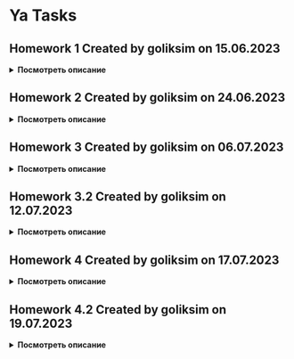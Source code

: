 # Ya Tasks

## **Homework 1** Created by goliksim on 15.06.2023

<details>
<summary><b>Посмотреть описание</b> </summary>

Привет! <br/>
Вообще хочу сказать, что я не очень опытен в разработке. Имеется всего 1 соло проектик.

- Проект построен на StateFul / StateLess виджетах с прокидыванием переменных, также поэкспериментировал с InheritedWidgets.
- Навигация самая элементарная (push, pop), но с прокидыванием результата работы редактора.
- Для аппбара использовал визжет SliverAppBar, сделал для него небольшую анимашку с прозрачностью.
- Ячейки с тасками построены через SliverList.
- Форматирование кода выполнил через Dart format.
- Оба экрана сверстаны.
- Новые таски добавляются.
- Таски удаляются обоими способами.
- Таски выполняются и скрываются, подсчет выполненных тасков рабочий.
- Таски редактируются.
- Важность ставиться, меняется и отображается.
- Дата дедлайна выбирается, отключается и отображается (уведомлений нет).
- Свайпы рабочие
- Реализовано сохранение в Shared-Preferences(Подобие persistance), а также пишу логи в локальное хранилище.
- Поработал над хранением темы приложения

| Темная тема                            | Редактор                                       | Менюшка                                        |
| -------------------------------------- | ---------------------------------------------- | ---------------------------------------------- |
| ![](screens/Screenshot_1686883224.png) | ![Alt text](screens/Screenshot_1686883283.png) | ![Alt text](screens/Screenshot_1686883582.png) |

### Для справки

---

При подходе к проектированию пытался заложить зачатки чистой архитектуры Роберта Мартина (построение приложения в виде набора независимых слоёв).  
В качестве решения для управления состоянием приложения (State Managment) хотел выбрать BLOC, но пока до него не дошел. 

</details>

## **Homework 2** Created by goliksim on 24.06.2023

<details>
<summary><b>Посмотреть описание</b> </summary>

<br/>

**APK** -> https://drive.google.com/file/d/1Mki9lmu15i3C2CkzLjOkisNC1vTDFJ2D/view?usp=drive_link

**Список изменений:**

- Добавил ссылку на apk в README
- Предупреждений `flutter lints` не выдает.
- Постарался все отформатировать.
- Полностью переписан стейтменеджмент, теперь это `bloc`.
- В коде два блока с taskList'ом и окном редактирования. Bloc to bloc коммуникации через стримы нет, но друг с другом я их связал.
- Кое-как реализовал работу с бекэндом. На данный момент при запуске приложения смотриться revision версия локального хранилища и бекенда. Где выше версия, то и гружу. Все действия сохраняю автоматически и там, и там. 
- Персистентность уже была, но немного модифицировалась под связь с беком. Использую `shared_preferences`.
- Исправлены мелкие баги
- Добавлена `интернализация`.

| <pre>Английский язык 1</pre>                   | <pre>Английский язык 2</pre>                   | <pre>Пруфы с бэкенда</pre>                                 |
| ---------------------------------------------- | ---------------------------------------------- | ---------------------------------------------------------- |
| ![Alt text](screens/Screenshot_1687582262.png) | ![Alt text](screens/Screenshot_1687582269.png) | ![Alt text](<screens/Снимок экрана 2023-06-24 083353.png>) |

</details>

## **Homework 3** Created by goliksim on 06.07.2023

<details>
<summary><b>Посмотреть описание</b> </summary>

<br/>

**APK** -> https://drive.google.com/file/d/17t50uBCNJJ3f57fKEtuUbwXU6hjc1Jos/view?usp=sharing

**Список изменений:**

- Работа с данными теперь происходит в репозитории `repository.dart`.
- При запуске приложения все также смотрит на revision версию локального хранилища и бекенда. Где выше версия, то и гружу. Все действия сохраняю автоматически и там, и там. 
- Исправлены мелкие баги.
- Навигация переписана на `Navigator 2.0`.
- Реализована поддержка `DeepLink` как при **горячем**, там и при **холодном** запуске. Поддерживаются следующие URI:
- - ya://todolist.com
- - ya://todolist.com/task
- - ya://todolist.com/task/<uuid> (если uuid не найдена, то страница перейдет в режим новой таски).
- Для темы был добавлен `Theme.extesion`. Теперь нейминг цветов такой же как и в figma.
- Реализовал `--dart-define`  для приватного хранения токена, но отключил, так как неудобно дебажить.

**Работа deeplink:**//

```cmd
PS C:\Users\golev\source\repos\MobileApp\Yandex\NDA\YaFlutter\my_app\ya_todolist> 
adb shell am start -W -a android.intent.action.VIEW -d ya://todolist.com/
Starting: Intent { act=android.intent.action.VIEW dat=ya://todolist.com/ }      
Status: ok
LaunchState: UNKNOWN (0)
Activity: com.goliksim.yatodo.ya_todolist/.MainActivity
TotalTime: 0
WaitTime: 3
Complete
```

<center>
<img src="screens/Screenshot_1688622442.png" alt="drawing" width="175"/>
</center>

```cmd
PS C:\Users\golev\source\repos\MobileApp\Yandex\NDA\YaFlutter\my_app\ya_todolist> 
adb shell am start -W -a android.intent.action.VIEW -d ya://todolist.com/task
Starting: Intent { act=android.intent.action.VIEW dat=ya://todolist.com/task }    
Status: ok
LaunchState: UNKNOWN (0)
Activity: com.goliksim.yatodo.ya_todolist/.MainActivity
TotalTime: 0
WaitTime: 9
Complete
```

<center>
<img src="screens/Screenshot_1688622452.png" alt="drawing" width="175"/>
</center>

`Работа на холодную с uuid`

```cmd
PS C:\Users\golev\source\repos\MobileApp\Yandex\NDA\YaFlutter\my_app\ya_todolist> 
adb shell am start -W -a android.intent.action.VIEW -d ya://todolist.com/task/a943fbf7-c1e6-4efd-a9dd-796a441c89dd
Starting: Intent { act=android.intent.action.VIEW dat=ya://todolist.com/task/a943fbf7-c1e6-4efd-a9dd-796a441c89dd }
Status: ok
LaunchState: COLD
Activity: com.goliksim.yatodo.ya_todolist/.MainActivity
TotalTime: 3821
WaitTime: 3822
Complete
```

<center>
<img src="screens/Screenshot_1688622462.png" alt="drawing" width="175"/>
</center>

</details>

## **Homework 3.2** Created by goliksim on 12.07.2023

<details>
<summary><b>Посмотреть описание</b> </summary>
<br/>

- Добавлены и выполняются `интеграционные` и `widget` **тесты**.
- Мигрировал с `shared_preferences` на **`HIVE`**
- Переписана система синхронизации данных **backend/locale**. Теперь схема выглядит следующим образом: 
  1. *грузим данные из облака и локалки*
  2. *далее только, если ревизии разные*
  3. *создаем мапу по локальному хранилищу*
  4. *добавляем таски, которых нет в мапе*
  5. *обновляем таски, которые есть, если они обновлены позднее*
  6. *удаляем таски из локалки, если их нет в беки или они удалены позднее последнего обновления бека*

</details>

## **Homework 4** Created by goliksim on 17.07.2023

<details>
<summary><b>Посмотреть описание</b> </summary>
<br/>

**APK** -> https://drive.google.com/file/d/12el1nGLx8Rf4K4C3vtQ92mybMLT-vwWN/view?usp=sharing

**Список изменений:**

- Навигация уже была переписана на Navigator 2.0
- Текст длинных заметок уже обрезался по макету с дз1
- Поддержка темной темы была реализована с дз1. Отдельной кнопки нет, берется системная тема.
- Реализована поддержка лендскейп-ориентации/больших экранов через `LayoutBuilder`. Для больших экранов добавляются паддинги.

| <pre>лендскейп на главном показывается только маленький аппбар</pre> | <pre>                лендскейп в редакторе                    </pre>               | <pre>лендскейп в редакторе (обработка клавиатуры)             </pre> |
| -------------------------------------------------------------------- | ---------------------------------------------- | ------------------------------------------------------- |
| ![Alt text](screens/Screenshot_1689291586.png)                       | ![Alt text](screens/Screenshot_1689291641.png) | ![Alt text](<screens/Screenshot_1689291650.png>)        |

- `Remote Config` работает, но через hot restart.
- `Крашлитика` подключена, ошибки отправляет.

<img src="screens/image-20230717035221456.png" alt="image-20230717035221456"  width="475" />

- `2 флейвора` поддержаны (dev/prod). Отличаются названием, иконкой и наличием шильдика dev.
- Добавлен сбор `аналитики` по событиям. Делал в последний момент, так что в ивентах пока не видно (24 часа не прошло), могу показать из debugView.

<img src="screens/image-20230717035042318.png" alt="image-20230717035042318"  width="475" />

- Инвайт код на Firebase `App Distribution` -> https://appdistribution.firebase.dev/i/0803458404047ead

- Перевел модельку таски на  `freezed`. Состыковать freezed_annotation и hive_annotation та еще задачка 🤯.

  </details>

## **Homework 4.2** Created by goliksim on 19.07.2023

<details>
<summary><b>Посмотреть описание</b> </summary>
<br/>

**APK** -> https://drive.google.com/file/d/1vz6fFl8yaO98TdlnHUFOJu3vEmGq0NZX/view?usp=sharing
Инвайт код на Firebase `App Distribution` -> https://appdistribution.firebase.dev/i/0803458404047ead

**Список изменений:**

- Теперь `RemoteConfig` обновляется в `Runtime`
- Обновил **flutter** и вытекающие, так как у проверяющих были сложности.
- Починил `Dissmisible`, теперь иконки ездят по фигме.
- Добавил `navigatorObserver` и перенес аналитику страниц в него.
- Перевел `bloc` классы на **freezed**
- Небольшие доработки

  </details>
